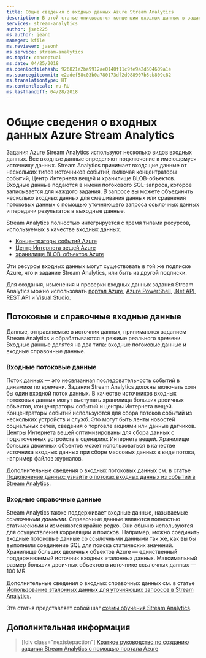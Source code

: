 ```yaml
---
title: Общие сведения о входных данных Azure Stream Analytics
description: В этой статье описываются концепции входных данных в задании Azure Stream Analytics, сравнение потоковых и справочных входных данных.
services: stream-analytics
author: jseb225
ms.author: jeanb
manager: kfile
ms.reviewer: jasonh
ms.service: stream-analytics
ms.topic: conceptual
ms.date: 04/25/2018
ms.openlocfilehash: 926821e2ba9912ae0140f11c9fe9a2d504609a1e
ms.sourcegitcommit: e2adef58c03b0a780173df2d988907b5cb809c82
ms.translationtype: HT
ms.contentlocale: ru-RU
ms.lasthandoff: 04/28/2018
---
```

# <a name="understand-inputs-for-azure-stream-analytics"></a>Общие сведения о входных данных Azure Stream Analytics

Задания Azure Stream Analytics используют несколько видов входных данных. Все входные данные определяют подключение к имеющемуся источнику данных. Stream Analytics принимает входящие данные от нескольких типов источников событий, включая концентраторы событий, Центр Интернета вещей и хранилище BLOB-объектов. Входные данные подаются в имени потокового SQL-запроса, которое записывается для каждого задания. В запросе вы можете объединить несколько входных данных для смешивания данных или сравнения потоковых данных с помощью уточняющего запроса ссылочных данных и передачи результатов в выходные данные. 

Stream Analytics полностью интегрируется с тремя типами ресурсов, используемых в качестве входных данных.
- [Концентраторы событий Azure](https://azure.microsoft.com/services/event-hubs/)
- [Центр Интернета вещей Azure](https://azure.microsoft.com/services/iot-hub/) 
- [хранилище BLOB-объектов Azure](https://azure.microsoft.com/services/storage/blobs/) 

Эти ресурсы входных данных могут существовать в той же подписке Azure, что и задание Stream Analytics, или быть из другой подписки.

Для создания, изменения и проверки входных данных задания Stream Analytics можно использовать [портал Azure](stream-analytics-quick-create-portal.md#configure-input-to-the-job), [Azure PowerShell](https://docs.microsoft.com/powershell/module/azurerm.streamanalytics/New-AzureRmStreamAnalyticsInput), [.Net API](https://docs.microsoft.com/dotnet/api/microsoft.azure.management.streamanalytics.inputsoperationsextensions), [REST API](https://docs.microsoft.com/rest/api/streamanalytics/stream-analytics-input) и [Visual Studio](stream-analytics-tools-for-visual-studio.md).

## <a name="stream-and-reference-inputs"></a>Потоковые и справочные входные данные
Данные, отправляемые в источник данных, принимаются заданием Stream Analytics и обрабатываются в режиме реального времени. Входные данные делятся на два типа: входные потоковые данные и входные справочные данные.

### <a name="data-stream-input"></a>Входные потоковые данные
Поток данных — это несвязанная последовательность событий в динамике по времени. Задания Stream Analytics должны включать хотя бы один входной поток данных. В качестве источников входных потоковых данных могут выступать хранилища больших двоичных объектов, концентраторы событий и центры Интернета вещей. Концентраторы событий используются для сбора потоков событий из нескольких устройств и служб. Это могут быть ленты новостей социальных сетей, сведения о торговле акциями или данные датчиков. Центры Интернета вещей оптимизированы для сбора данных с подключенных устройств в сценариях Интернета вещей.  Хранилище больших двоичных объектов может использоваться в качестве источника входных данных при сборе массовых данных в виде потока, например файлов журналов.  

Дополнительные сведения о входных потоковых данных см. в статье [Подключение данных: узнайте о потоках входных данных из событий в Stream Analytics](stream-analytics-define-inputs.md).

### <a name="reference-data-input"></a>Входные справочные данные
Stream Analytics также поддерживает входные данные, называемые *ссылочными данными*. Справочные данные являются полностью статическими и изменяются крайне редко. Они обычно используются для осуществления корреляции и поисков. Например, можно соединить входные потоковые данные со ссылочными данными так же, как вы бы выполнили соединение SQL для поиска статических значений. Хранилище больших двоичных объектов Azure — единственный поддерживаемый источник входных эталонных данных. Максимальный размер больших двоичных объектов в источнике ссылочных данных — 100 МБ.

Дополнительные сведения о входных справочных данных см. в статье [Использование эталонных данных для уточняющих запросов в Stream Analytics](stream-analytics-use-reference-data.md).

Эта статья представляет собой шаг [схемы обучения Stream Analytics](/documentation/learning-paths/stream-analytics/).

## <a name="next-steps"></a>Дополнительная информация
> [!div class="nextstepaction"]
> [Краткое руководство по созданию задания Stream Analytics с помощью портала Azure](stream-analytics-quick-create-portal.md)